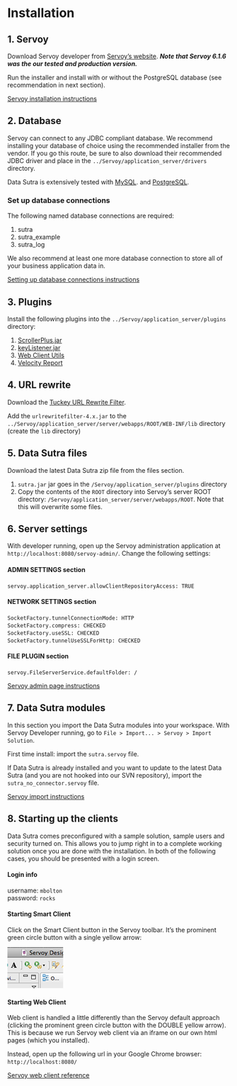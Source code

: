 # Installation

<!-- toc -->

## 1. Servoy

Download Servoy developer from [Servoy’s website]. ***Note that Servoy
6.1.6 was the our tested and production version.***

Run the installer and install with or without the PostgreSQL database
(see recommendation in next section).

[Servoy installation instructions](https://wiki.servoy.com/pages/viewpage.action?pageId=13312557)

## 2. Database

Servoy can connect to any JDBC compliant database. We recommend
installing your database of choice using the recommended installer from the vendor. If you go this route, be sure to also download their
recommended JDBC driver and place in the
`../Servoy/application_server/drivers` directory.

Data Sutra is extensively tested with [MySQL]. and [PostgreSQL].

### Set up database connections

The following named database connections are required:

1.  sutra
2.  sutra\_example
3.  sutra\_log

We also recommend at least one more database connection to store all of your business application data in.

[Setting up database connections instructions](https://wiki.servoy.com/display/Serv60/Managing+Database+Connections)


## 3. Plugins

Install the following plugins into the
`../Servoy/application_server/plugins` directory:

1.  [ScrollerPlus.jar]
2.  [keyListener.jar]
3.  [Web Client Utils]
4.  [Velocity Report]


## 4. URL rewrite

Download the [Tuckey URL Rewrite Filter].

Add the `urlrewritefilter-4.x.jar` to the
`../Servoy/application_server/server/webapps/ROOT/WEB-INF/lib` directory (create the `lib` directory)


## 5. Data Sutra files

Download the latest Data Sutra zip file from the files section.

1.  `sutra.jar` jar goes in the `/Servoy/application_server/plugins`
    directory
2.  Copy the contents of the `ROOT` directory into Servoy’s server ROOT directory: `/Servoy/application_server/server/webapps/ROOT`. Note that this will overwrite some files.


## 6. Server settings

With developer running, open up the Servoy administration application at
`http://localhost:8080/servoy-admin/`. Change the following settings:

#### ADMIN SETTINGS section

`servoy.application_server.allowClientRepositoryAccess: TRUE`

#### NETWORK SETTINGS section

`SocketFactory.tunnelConnectionMode: HTTP`  
`SocketFactory.compress: CHECKED`  
`SocketFactory.useSSL: CHECKED`  
`SocketFactory.tunnelUseSSLForHttp: CHECKED`

#### FILE PLUGIN section

`servoy.FileServerService.defaultFolder: /`

[Servoy admin page instructions](https://wiki.servoy.com/display/Serv60/Servoy+Admin+page)


## 7. Data Sutra modules

In this section you import the Data Sutra modules into your workspace.
With Servoy Developer running, go to
`File > Import... > Servoy > Import Solution`.

First time install: import the `sutra.servoy` file.

If Data Sutra is already installed and you want to update to the latest
Data Sutra (and you are not hooked into our SVN repository), import the
`sutra_no_connector.servoy` file.

[Servoy import instructions](https://wiki.servoy.com/display/Serv60/Exporting+and+Importing+Solutions)


## 8. Starting up the clients

Data Sutra comes preconfigured with a sample solution, sample users and security turned on. This allows you to jump right in to a complete
working solution once you are done with the installation. In both of the following cases, you should be presented with a login screen.

#### Login info

username: `mbolton`  
password: `rocks`

#### Starting Smart Client

Click on the Smart Client button in the Servoy toolbar. It’s the
prominent green circle button with a single yellow arrow:

![](../attachments/servoy-client-buttons.png)

#### Starting Web Client

Web client is handled a little differently than the Servoy default
approach (clicking the prominent green circle button with the DOUBLE
yellow arrow). This is because we run Servoy web client via an iframe on our own html pages (which you installed).

Instead, open up the following url in your Google Chrome browser:
`http://localhost:8080/`

[Servoy web client reference](https://wiki.servoy.com/display/Serv60/Web+Client)


  [Servoy’s website]: http://crm.servoy.com/servoy-webclient/ss/s/myServoy/m/downloadServoy
  [MySQL]: http://www.mysql.com
  [PostgreSQL]: http://www.postgresql.org
  [ScrollerPlus.jar]: http://www.servoyforge.net/projects/scroller
  [keyListener.jar]: http://www.servoyforge.net/projects/keylisteners
  [Web Client Utils]: https://www.servoyforge.net/projects/webclientutils
  [Velocity Report]: https://www.servoyforge.net/projects/velocity-report
  [Tuckey URL Rewrite Filter]: http://www.tuckey.org/urlrewrite/#download